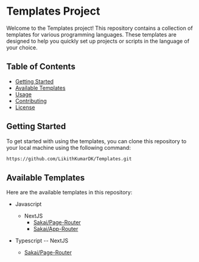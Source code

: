 # Templates Project

Welcome to the Templates project! This repository contains a collection of templates for various programming languages. These templates are designed to help you quickly set up projects or scripts in the language of your choice.

## Table of Contents

- [Getting Started](#getting-started)
- [Available Templates](#available-templates)
- [Usage](#usage)
- [Contributing](#contributing)
- [License](#license)

## Getting Started

To get started with using the templates, you can clone this repository to your local machine using the following command:

```bash
https://github.com/LikithKumarDK/Templates.git
```
## Available Templates
Here are the available templates in this repository:

- Javascript
  - NextJS
    - [Sakai/Page-Router](https://github.com/LikithKumarDK/Templates/tree/master/JAVASCRIPT/NEXT-JS/PAGE-ROUTER/FEATURED_TEMPLATES/SAKAI/V-1)
    - [Sakai/App-Router](https://github.com/LikithKumarDK/Templates/tree/master/JAVASCRIPT/NEXT-JS/APP-ROUTER/FEATURED_TEMPLATES/SAKAI/V-1)

- Typescript
  -- NextJS
    - [Sakai/Page-Router](https://github.com/LikithKumarDK/Templates/tree/master/TYPESCRIPT/NEXT-JS/PAGE-ROUTER/TEMPLATES/SAKAI/V-1)
